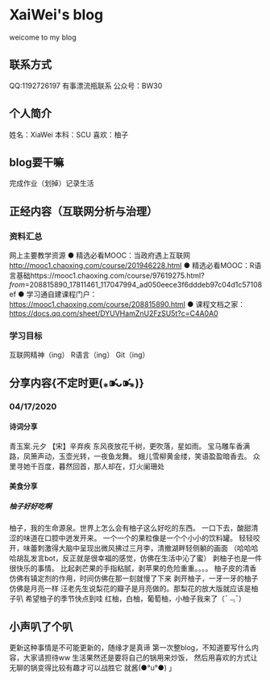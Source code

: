 # XaiWei's  blog
weicome to my blog

## 联系方式
QQ:1192726197
有事漂流瓶联系
公众号：BW30

## 个人简介
姓名：XiaWei
本科：SCU
喜欢：柚子

## blog要干嘛
完成作业（划掉）记录生活

## 正经内容（互联网分析与治理）
### 资料汇总
网上主要教学资源
● 精选必看MOOC：当政府遇上互联网
http://mooc1.chaoxing.com/course/201946228.html
● 精选必看MOOC：R语言基础https://mooc1.chaoxing.com/course/97619275.html?_from_=208815890_17811461_117047994_ad050eece3f6dddeb97c04d1c57108ef
● 学习通自建课程门户：  https://mooc1.chaoxing.com/course/208815890.html
● 课程文档之家：https://docs.qq.com/sheet/DYUVHamZnU2FzSU5t?c=C4A0A0
### 学习目标
互联网精神（ing）
R语言（ing）
Git（ing）

## 分享内容{不定时更(⁎⁍̴̛ᴗ⁍̴̛⁎)}
### 04/17/2020
#### 诗词分享
青玉案.元夕 【宋】辛弃疾
东风夜放花千树，更吹落，星如雨。
宝马雕车香满路，凤箫声动，玉壶光转，一夜鱼龙舞。
蛾儿雪柳黄金缕，笑语盈盈暗香去。
众里寻她千百度，暮然回首，那人却在，灯火阑珊处
#### 美食分享
##### 柚子好好吃啊
柚子，我的生命源泉。世界上怎么会有柚子这么好吃的东西。
一口下去，酸甜清涩的味道在口腔中迸发开来。
一个一个的果粒像是一个个小小的饮料罐。
轻轻咬开，味蕾刺激得大脑中呈现出微风拂过三月李，清撤湖畔轻侧躺的画面 
（哈哈哈哈胡乱发言bot，反正就是很幸福的感觉，仿佛在生活中沁了蜜）
剥柚子也是一件很快乐的事情。
比起剥芒果的手指粘腻，剥苹果的危险重重。。。。
柚子皮的清香仿佛有镇定剂的作用，时间仿佛在那一刻就慢了下来
剥开柚子，一牙一牙的柚子仿佛是月亮一样
汪老先生说梨花的瓣子是月亮做的。那梨花的放大版就应该是柚子叭
希望柚子的季节快点到哇
红柚，白柚，葡萄柚，小柚子我来了（¯﹃¯）

## 小声叭了个叭
更新这种事情是不可能更新的，随缘才是真谛
第一次整blog，不知道要写什么内容，大家请担待ww
生活果然还是要将自己的锅用来炒饭，
然后用喜欢的方式让无聊的锅变得比较有趣才可以战胜它
就酱(●°u°●) 」 
